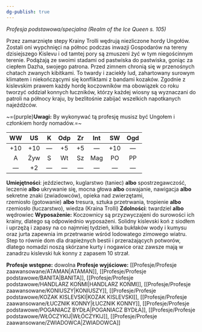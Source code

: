```yaml
---
dg-publish: true
---
```

*Profesja podstawowa/specjalna (Realm of the Ice Queen s. 105)*

Przez zamarznięte stepy Krainy Trolli wędrują niezliczone hordy Ungołów. Zostali oni wypchnięci na północ podczas inwazji Gospodarów na tereny dzisiejszego Kislevu i od tamtej pory są zmuszeni żyć w tym niegościnnym terenie. Podążają ze swoimi stadami od pastwiska do pastwiska, goniąc za ciepłem Dazha, swojego patrona. Przed zimnem chronią się w przenośnych chatach zwanych kibitkami. To twardy i zaciekły lud, zahartowany surowym klimatem i niekończącymi się konfliktami z bandami kozaków. Zgodnie z kislevskim prawem każdy hordę koczowników ma obowiązek co roku tworzyć oddział konnych łuczników, którzy każdej wiosny są wyznaczani do patroli na północy kraju, by bezlitośnie zabijać wszelkich napotkanych najeźdźców.

~={purple}**Uwagi:** By wykonywać tą profesję musisz być Ungołem i członkiem hordy nomadów.=~

| WW  | US  |  K  | Odp | Zr  | Int | SW  | Ogd |
| :-: | :-: | :-: | :-: | :-: | :-: | :-: | :-: |
| +10 | +10 |  —  | +5  | +5  |  —  | +10 |  —  |
|  A  | Żyw |  S  | Wt  | Sz  | Mag | PO  | PP  |
|  —  | +2  |  —  |  —  |  —  |  —  |  —  |  —  |
**Umiejętności**: jeździectwo, kuglarstwo (taniec) **albo** spostrzegawczość, leczenie **albo** ukrywanie się, mocna głowa **albo** oswajanie, nawigacja **albo** sekretne znaki (zwiadowców), opieka nad zwierzętami, rzemiosło (gotowanie) **albo** tresura, sztuka przetrwania, tropienie **albo** rzemiosło (łuczarstwo), wiedza (Kraina Trolli)
**Zdolności**: twardziel **albo** wędrowiec
**Wyposażenie:** Koczownicy są przyzwyczajeni do surowości ich krainy, dlatego są odpowiednio wyposażeni. Solidny kislevski koń z siodłem i uprzężą i zapasy na co najmniej tydzień, kilka bukłaków wody i kumysu oraz jurta zapewnia im przetrwanie wśród lodowatego zimowego wiatru. Step to równie dom dla drapieżnych bestii i przerażających potworów, dlatego nomadzi noszą skórzane kurty i nogawice oraz zawsze mają w zanadrzu kislevski łuk konny z zapasem 10 strzał.

**Profesje wstępne:** dowolna
**Profesje wyjściowe:** [[Profesje/Profesje zaawansowane/ATAMAN\|ATAMAN]], [[Profesje/Profesje podstawowe/BANITA\|BANITA]], [[Profesje/Profesje podstawowe/HANDLARZ KOŃMI\|HANDLARZ KOŃMI]], [[Profesje/Profesje zaawansowane/KONIUSZY\|KONIUSZY]], [[Profesje/Profesje podstawowe/KOZAK KISLEVSKI\|KOZAK KISLEVSKI]], [[Profesje/Profesje zaawansowane/ŁUCZNIK KONNY\|ŁUCZNIK KONNY]], [[Profesje/Profesje podstawowe/POGANIACZ BYDŁA\|POGANIACZ BYDŁA]], [[Profesje/Profesje podstawowe/WŁÓCZYKIJ\|WŁÓCZYKIJ]], [[Profesje/Profesje zaawansowane/ZWIADOWCA\|ZWIADOWCA]]